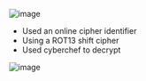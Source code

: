 ![image](https://github.com/user-attachments/assets/3881e2a1-2733-47e7-9684-d64b5d5aac38)

- Used an online cipher identifier 
- Using a ROT13 shift cipher
- Used cyberchef to decrypt

![image](https://github.com/user-attachments/assets/1bd204e2-7bdd-4dbe-a052-bc4b9f3c13a7)
